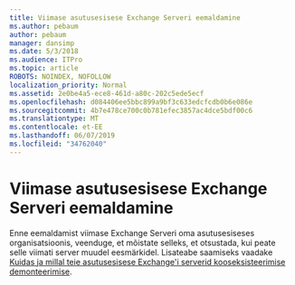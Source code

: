 ```yaml
---
title: Viimase asutusesisese Exchange Serveri eemaldamine
ms.author: pebaum
author: pebaum
manager: dansimp
ms.date: 5/3/2018
ms.audience: ITPro
ms.topic: article
ROBOTS: NOINDEX, NOFOLLOW
localization_priority: Normal
ms.assetid: 2e0be4a5-ece8-461d-a80c-202c5ede5ecf
ms.openlocfilehash: d084406ee5bbc899a9bf3c633edcfcdb0b6e086e
ms.sourcegitcommit: 4b7e478ce700c0b781efec3857ac4dce5bdf00c6
ms.translationtype: MT
ms.contentlocale: et-EE
ms.lasthandoff: 06/07/2019
ms.locfileid: "34762040"
---
```

# <a name="removing-the-last-on-premises-exchange-server"></a>Viimase asutusesisese Exchange Serveri eemaldamine

Enne eemaldamist viimase Exchange Serveri oma asutusesiseses organisatsioonis, veenduge, et mõistate selleks, et otsustada, kui peate selle viimati server muudel eesmärkidel. Lisateabe saamiseks vaadake [Kuidas ja millal teie asutusesisese Exchange'i serverid kooseksisteerimise demonteerimise](https://technet.microsoft.com/library/dn931280%28v=exchg.150%29.aspx).
  

